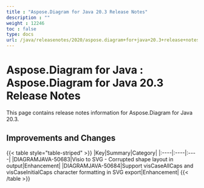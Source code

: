 ```yaml
---
title : "Aspose.Diagram for Java 20.3 Release Notes" 
description : "" 
weight : 12246 
toc : false
type: docs
url: /java/releasenotes/2020/aspose.diagram+for+java+20.3+release+notes/
---
```


# Aspose.Diagram for Java : Aspose.Diagram for Java 20.3 Release Notes


This page contains release notes information for Aspose.Diagram for Java 20.3.

## Improvements and Changes

{{< table style="table-striped" >}}
|Key|Summary|Category|
|:----|:----|:----|
|DIAGRAMJAVA-50683|Visio to SVG - Corrupted shape layout in output|Enhancement|
|DIAGRAMJAVA-50684|Support visCaseAllCaps and visCaseInitialCaps character formatting in SVG export|Enhancement|
{{< /table >}}

